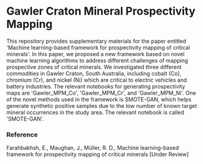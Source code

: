 # Gawler Craton Mineral Prospectivity Mapping

This repository provides supplementary materials for the paper entitled 'Machine learning-based framework for prospectivity mapping of critical minerals'. In this paper, we proposed a new framework based on novel machine learning algorithms to address different challenges of mapping prospective zones of critical minerals. We investigated three different commodities in Gawler Craton, South Australia, including cobalt (Co), chromium (Cr), and nickel (Ni) which are critical to electric vehicles and battery industries. The relevant notebooks for generating prospectivity maps are 'Gawler_MPM_Co', 'Gawler_MPM_Cr', and 'Gawler_MPM_Ni'. One of the novel methods used in the framework is SMOTE-GAN, which helps generate synthetic positive samples due to the low number of known target mineral occurrences in the study area. The relevant notebook is called 'SMOTE-GAN'.

### Reference

Farahbakhsh, E., Maughan, J., M&uuml;ller, R. D., Machine learning-based framework for prospectivity mapping of critical minerals [Under Review]

